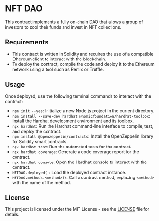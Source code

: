 # NFT DAO

This contract implements a fully on-chain DAO that allows a group of investors to pool their funds and invest in NFT collections.

## Requirements

- This contract is written in Solidity and requires the use of a compatible Ethereum client to interact with the blockchain.
- To deploy the contract, compile the code and deploy it to the Ethereum network using a tool such as Remix or Truffle.

## Usage

Once deployed, use the following terminal commands to interact with the contract:

- `npm init --yes`: Initialize a new Node.js project in the current directory.
- `npm install --save-dev hardhat @nomicfoundation/hardhat-toolbox`: Install the Hardhat development environment and its toolbox.
- `npx hardhat`: Run the Hardhat command-line interface to compile, test, and deploy the contract.
- `npm install @openzeppelin/contracts`: Install the OpenZeppelin library for Solidity smart contracts.
- `npx hardhat test`: Run the automated tests for the contract.
- `npx hardhat coverage`: Generate a code coverage report for the contract.
- `npx hardhat console`: Open the Hardhat console to interact with the contract.
- `NFTDAO.deployed()`: Load the deployed contract instance.
- `NFTDAO.methods.<method>()`: Call a contract method, replacing `<method>` with the name of the method.

## License

This project is licensed under the MIT License - see the [LICENSE](LICENSE) file for details.
